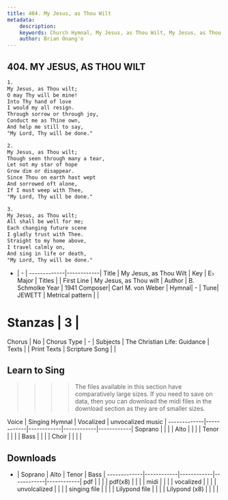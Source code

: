 ```yaml
---
title: 404. My Jesus, as Thou Wilt
metadata:
    description: 
    keywords: Church Hymnal, My Jesus, as Thou Wilt, My Jesus, as Thou wilt, 
    author: Brian Onang'o
---
```



## 404. MY JESUS, AS THOU WILT

```txt
1.
My Jesus, as Thou wilt; 
O may Thy will be mine! 
Into Thy hand of love 
I would my all resign. 
Through sorrow or through joy, 
Conduct me as Thine own, 
And help me still to say, 
"My Lord, Thy will be done." 

2.
My Jesus, as Thou wilt; 
Though seen through many a tear, 
Let not my star of hope 
Grow dim or disappear. 
Since Thou on earth hast wept 
And sorrowed oft alone, 
If I must weep with Thee, 
"My Lord, Thy will be done." 

3.
My Jesus, as Thou wilt; 
All shall be well for me; 
Each changing future scene 
I gladly trust with Thee. 
Straight to my home above, 
I travel calmly on, 
And sing in life or death, 
"My Lord, Thy will be done."
```

- |   -  |
-------------|------------|
Title | My Jesus, as Thou Wilt |
Key | E♭ Major |
Titles |  |
First Line | My Jesus, as Thou wilt |
Author | B. Schmolke
Year | 1941
Composer| Carl M. von Weber |
Hymnal|  - |
Tune| JEWETT |
Metrical pattern | |
# Stanzas | 3 |
Chorus | No |
Chorus Type | - |
Subjects | The Christian Life: Guidance |
Texts |  |
Print Texts | 
Scripture Song |  |
  
## Learn to Sing

>>>> The files available in this section have comparatively large sizes. If you need to save on data, then you can download the midi files in the download section as they are of smaller sizes.

Voice |  Singing Hymnal | Vocalized | unvocalized music |
-------------|------------|------------|------------|------------|
Soprano | | | |
Alto | | | |
Tenor | | | |
Bass | | | |
Choir | | | |

## Downloads

- |  Soprano | Alto | Tenor | Bass |
-------------|------------|------------|------------|------------|
pdf | | | |
pdf(x8) | | | |
midi | | | |
vocalized | | | |
unvolcalized | | | |
singing file | | | |
Lilypond file | | | |
Lilypond (x8) | | | |
  